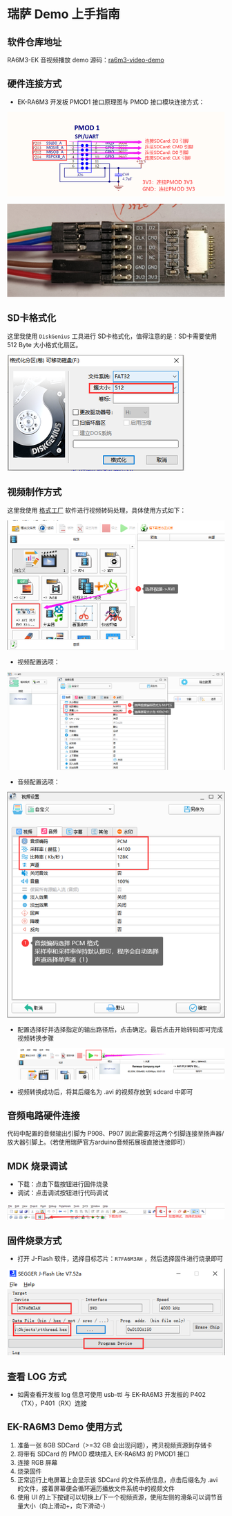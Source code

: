 # 瑞萨 Demo 上手指南

## 软件仓库地址

RA6M3-EK 音视频播放 demo 源码：[ra6m3-video-demo](https://github.com/Rbb666/ra6m3-video-demo)

## 硬件连接方式

* EK-RA6M3 开发板 PMOD1 接口原理图与 PMOD 接口模块连接方式：

![](docs/picture/1.png)

![](docs/picture/2.png) 

## SD卡格式化

这里我使用 `DiskGenius` 工具进行 SD卡格式化，值得注意的是：SD卡需要使用 512 Byte 大小格式化扇区。

![](docs/picture/8.png)

## 视频制作方式

这里我使用 [格式工厂](http://down.pcgeshi.com/FormatFactory_setup.exe) 软件进行视频转码处理，具体使用方式如下：

![](docs/picture/3.png)

* 视频配置选项：

![](docs/picture/4.png)

* 音频配置选项：

![](docs/picture/5.png)

* 配置选择好并选择指定的输出路径后，点击确定。最后点击开始转码即可完成视频转换步骤

  ![](docs/picture/6.png)

* 视频转换成功后，将其后缀名为 .avi 的视频存放到 sdcard 中即可

## 音频电路硬件连接

代码中配置的音频输出引脚为 P908、P907 因此需要将这两个引脚连接至扬声器/放大器引脚上。（若使用瑞萨官方arduino音频拓展板直接连接即可）

## MDK 烧录调试

* 下载：点击下载按钮进行固件烧录
* 调试：点击调试按钮进行代码调试

![](docs/picture/mdk.png)

## 固件烧录方式

* 打开 J-Flash 软件，选择目标芯片：`R7FA6M3AH` ，然后选择固件进行烧录即可

![](docs/picture/7.png)

## 查看 LOG 方式

* 如需查看开发板 log 信息可使用 usb-ttl 与 EK-RA6M3 开发板的 P402（TX），P401（RX）连接

## EK-RA6M3 Demo 使用方式

1. 准备一张 8GB SDCard（>=32 GB 会出现问题），拷贝视频资源到存储卡
2. 将带有 SDCard 的 PMOD 模块插入 EK-RA6M3 的 PMOD1 接口
3. 连接 RGB 屏幕
4. 烧录固件
5. 正常运行上电屏幕上会显示该 SDCard 的文件系统信息，点击后缀名为 .avi 的文件，接着屏幕便会循环遍历播放文件系统中的视频文件
6. 使用 UI 的上下按键可以切换上/下一个视频资源，使用左侧的滑条可以调节音量大小（向上滑动+，向下滑动-）
